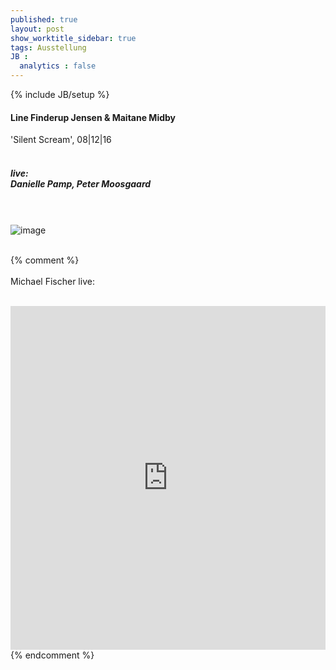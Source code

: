 ```yaml
---
published: true
layout: post
show_worktitle_sidebar: true
tags: Ausstellung
JB :
  analytics : false
---
```


{% include JB/setup %}




<p>
<h4>Line Finderup Jensen & Maitane Midby</h4>
'Silent Scream', 08|12|16
<br /><br />
<h5>live:<br />
Danielle Pamp, Peter Moosgaard</h5>

<br /><br />
<img src="{{ site.url }}/images/line_maitane.jpg" alt="image">
<br /><br />


{% comment %}
<br /><br />
Michael Fischer live:
<br /><br />
<iframe width="100%" height="550" frameborder="0" allowfullscreen="" webkitallowfullscreen="" src="https://www.youtube.com/embed/PaHuNu9I3O8">
</iframe>
<br />
{% endcomment %}

</p>



